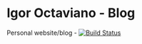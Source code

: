 # Igor Octaviano - Blog
Personal website/blog - [![Build Status](https://travis-ci.org/igoroctaviano/igoroctaviano.github.io.svg)](https://travis-ci.org/igoroctaviano/igoroctaviano.github.io)   
